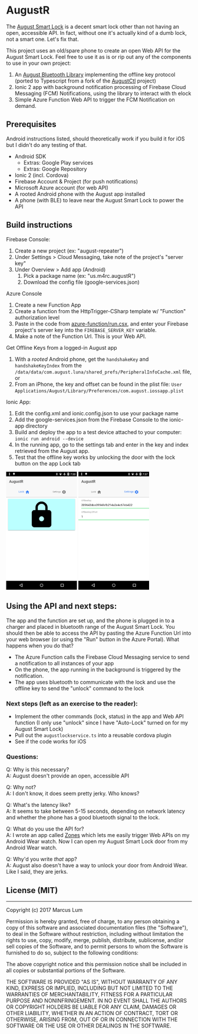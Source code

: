 # AugustR
The [August Smart Lock](http://august.com) is a decent smart lock other than not having an open, accessible API. In fact, without one it's actually kind of a dumb lock, not a smart one. Let's fix that.

This project uses an old/spare phone to create an open Web API for the August Smart Lock. Feel free to use it as is or rip out any of the components to use in your own project:
1. An [August Bluetooth Library](ionic-app/src/components/augustlockservice.ts) implementing the offline key protocol (ported to Typescript from a fork of the [AugustCtl](https://github.com/sretlawd/augustctl) project)
1. Ionic 2 app with background notification processing of Firebase Cloud Messaging (FCM) Notifications, using the library to interact with th elock
1. Simple Azure Function Web API to trigger the FCM Notification on demand.

## Prerequisites

Android instructions listed, should theoretically work if you build it for iOS but I didn't do any testing of that.
* Android SDK
    * Extras: Google Play services
    * Extras: Google Repository
* Ionic 2 (incl. Cordova)
* Firebase Account & Project (for push notifications)
* Microsoft Azure account (for web API)
* A rooted Android phone with the August app installed
* A phone (with BLE) to leave near the August Smart Lock to power the API

## Build instructions

Firebase Console:
1. Create a new project (ex: "august-repeater")
1. Under Settings > Cloud Messaging, take note of the project's "server key"
1. Under Overview > Add app (Android)
    1. Pick a package name (ex: "us.m4rc.augustR")
    1. Download the config file (google-services.json)

Azure Console
1. Create a new Function App
1. Create a function from the HttpTrigger-CSharp template w/ "Function" authorization level
1. Paste in the code from [azure-function/run.csx](azure-function/run.csx), and enter your Firebase project's server key into the `FIREBASE_SERVER_KEY` variable.
1. Make a note of the Function Url. This is your Web API.

Get Offline Keys from a logged-in August app
1. With a _rooted_ Android phone, get the `handshakeKey` and `handshakeKeyIndex` from the `/data/data/com.august.luna/shared_prefs/PeripheralInfoCache.xml` file, or
1. From an iPhone, the key and offset can be found in the plist file: `User Applications/August/Library/Preferences/com.august.iossapp.plist`

Ionic App:
1. Edit the config.xml and ionic.config.json to use your package name
1. Add the google-services.json from the Firebase Console to the ionic-app directory
1. Build and deploy the app to a test device attached to your computer: `ionic run android --device`
1. In the running app, go to the settings tab and enter in the key and index retrieved from the August app.
1. Test that the offline key works by unlocking the door with the lock button on the app Lock tab

<img src="screen.png" width="192">
<img src="screen2.png" width="192">

## Using the API and next steps:

The app and the function are set up, and the phone is plugged in to a charger and placed in bluetooth range of the August Smart Lock. You should then be able to access the API by pasting the Azure Function Url into your web browser (or using the "Run" button in the Azure Portal). What happens when you do that?
* The Azure Function calls the Firebase Cloud Messaging service to send a notification to all instances of your app
* On the phone, the app running in the background is triggered by the notification.
* The app uses bluetooth to communicate with the lock and use the offline key to send the "unlock" command to the lock

### Next steps (left as an exercise to the reader):
* Implement the other commands (lock, status) in the app and Web API function (I only use "unlock" since I have "Auto-Lock" turned on for my August Smart Lock)
* Pull out the `augustlockservice.ts` into a reusable cordova plugin
* See if the code works for iOS

### Questions:
Q: Why is this necessary?  
A: August doesn't provide an open, accessible API

Q: Why not?  
A: I don't know, it does seem pretty jerky. Who knows?

Q: What's the latency like?  
A: It seems to take between 5-15 seconds, depending on network latency and whether the phone has a good bluetooth signal to the lock.

Q: What do you use the API for?  
A: I wrote an app called [Zones](https://play.google.com/store/apps/details?id=us.m4rc.zones) which lets me easily trigger Web APIs on my Android Wear watch. Now I can open my August Smart Lock door from my Android Wear watch.

Q: Why'd you write _that_ app?  
A: August also doesn't have a way to unlock your door from Android Wear. Like I said, they are jerks.

## License (MIT)
------
Copyright (c) 2017 Marcus Lum

Permission is hereby granted, free of charge, to any person obtaining a copy of this software and associated documentation files (the "Software"), to deal in the Software without restriction, including without limitation the rights to use, copy, modify, merge, publish, distribute, sublicense, and/or sell copies of the Software, and to permit persons to whom the Software is furnished to do so, subject to the following conditions:

The above copyright notice and this permission notice shall be included in all copies or substantial portions of the Software.

THE SOFTWARE IS PROVIDED "AS IS", WITHOUT WARRANTY OF ANY KIND, EXPRESS OR IMPLIED, INCLUDING BUT NOT LIMITED TO THE WARRANTIES OF MERCHANTABILITY, FITNESS FOR A PARTICULAR PURPOSE AND NONINFRINGEMENT. IN NO EVENT SHALL THE AUTHORS OR COPYRIGHT HOLDERS BE LIABLE FOR ANY CLAIM, DAMAGES OR OTHER LIABILITY, WHETHER IN AN ACTION OF CONTRACT, TORT OR OTHERWISE, ARISING FROM, OUT OF OR IN CONNECTION WITH THE SOFTWARE OR THE USE OR OTHER DEALINGS IN THE SOFTWARE.